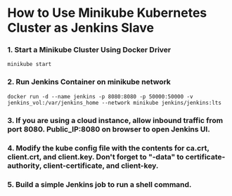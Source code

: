 # How to Use Minikube Kubernetes Cluster as Jenkins Slave

### 1. Start a Minikube Cluster Using Docker Driver
  ```
  minikube start
  ```

### 2. Run Jenkins Container on minikube network
  ```
  docker run -d --name jenkins -p 8080:8080 -p 50000:50000 -v jenkins_vol:/var/jenkins_home --network minikube jenkins/jenkins:lts 
  ```

### 3. If you are using a cloud instance, allow inbound traffic from port 8080. Public_IP:8080 on browser to open Jenkins UI.

### 4. Modify the kube config file with the contents for ca.crt, client.crt, and client.key. Don't forget to "-data" to certificate-authority, client-certificate, and client-key.

### 5. Build a simple Jenkins job to run a shell command.
